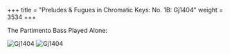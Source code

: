 +++
title = "Preludes & Fugues in Chromatic Keys: No. 1B: Gj1404"
weight = 3534
+++

The Partimento Bass Played Alone:

![Gj1404](/img/30FenBk5p1.jpg)
![Gj1404](/img/30FenBk5p2.jpg)
